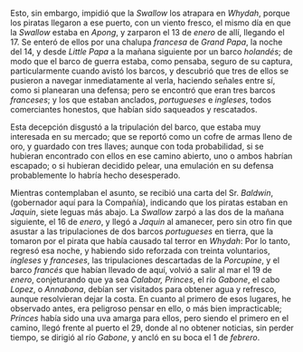 Esto, sin embargo, impidió que la *Swallow* los atrapara en *Whydah*, porque los piratas llegaron a ese puerto, con un viento fresco, el mismo día en que la *Swallow* estaba en *Apong*, y zarparon el 13 de *enero* de allí, llegando el 17. Se enteró de ellos por una chalupa *francesa* de *Grand Papa*, la noche del 14, y desde *Little Papa* a la mañana siguiente por un barco *holandés*; de modo que el barco de guerra estaba, como pensaba, seguro de su captura, particularmente cuando avistó los barcos, y descubrió que tres de ellos se pusieron a navegar inmediatamente al verla, haciendo señales entre sí, como si planearan una defensa; pero se encontró que eran tres barcos *franceses*; y los que estaban anclados, *portugueses* e *ingleses*, todos comerciantes honestos, que habían sido saqueados y rescatados.

Esta decepción disgustó a la tripulación del barco, que estaba muy interesada en su mercado; que se reportó como un cofre de armas lleno de oro, y guardado con tres llaves; aunque con toda probabilidad, si se hubieran encontrado con ellos en ese camino abierto, uno o ambos habrían escapado; o si hubieran decidido pelear, una emulación en su defensa probablemente lo habría hecho desesperado.

Mientras contemplaban el asunto, se recibió una carta del Sr. *Baldwin*, (gobernador aquí para la Compañía), indicando que los piratas estaban en *Jaquin*, siete leguas más abajo. La *Swallow* zarpó a las dos de la mañana siguiente, el 16 de *enero*, y llegó a *Jaquin* al amanecer, pero sin otro fin que asustar a las tripulaciones de dos barcos *portugueses* en tierra, que la tomaron por el pirata que había causado tal terror en *Whydah*: Por lo tanto, regresó esa noche, y habiendo sido reforzada con treinta voluntarios, *ingleses* y *franceses*, las tripulaciones descartadas de la *Porcupine*, y el barco *francés* que habían llevado de aquí, volvió a salir al mar el 19 de *enero*, conjeturando que ya sea *Calabar, Princes*, el río *Gabone*, el cabo *Lopez*, o *Annabona*, debían ser visitados para obtener agua y refresco, aunque resolvieran dejar la costa. En cuanto al primero de esos lugares, he observado antes, era peligroso pensar en ello, o más bien impracticable; *Princes* había sido una uva amarga para ellos, pero siendo el primero en el camino, llegó frente al puerto el 29, donde al no obtener noticias, sin perder tiempo, se dirigió al río *Gabone*, y ancló en su boca el 1 de *febrero*.